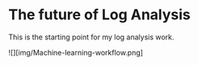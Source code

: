 # The future of Log Analysis
This is the starting point for my log analysis work.

![][img/Machine-learning-workflow.png]
